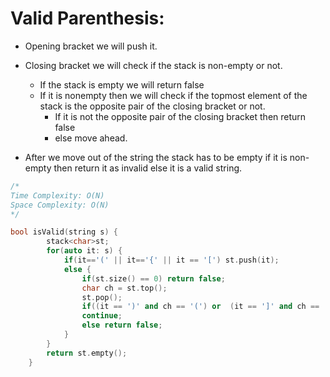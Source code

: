 # Valid Parenthesis:
- Opening bracket we will push it.
- Closing bracket we will check if the stack is non-empty or not.
    - If the stack is empty we will return false
    - If it is nonempty then we will check if the topmost element of the stack is the opposite pair of the closing bracket or not.
        - If it is not the opposite pair of the closing bracket then return false
        - else move ahead.

- After we move out of the string the stack has to be empty if it is non-empty then return it as invalid else it is a valid string.

```cpp
/*
Time Complexity: O(N)
Space Complexity: O(N)
*/

bool isValid(string s) {
        stack<char>st; 
        for(auto it: s) {
            if(it=='(' || it=='{' || it == '[') st.push(it); 
            else {
                if(st.size() == 0) return false; 
                char ch = st.top(); 
                st.pop(); 
                if((it == ')' and ch == '(') or  (it == ']' and ch == '[') or (it == '}' and ch == '{'))
                continue;
                else return false;
            }
        }
        return st.empty(); 
    }
```